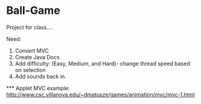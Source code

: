 Ball-Game
=========
Project for class....

Need:
1. Convert MVC 
2. Create Java Docs
3. Add difficulty: (Easy, Medium, and Hard)- change thread speed based on selection 
4. Add sounds back in. 




*** Applet MVC example: http://www.csc.villanova.edu/~dmatusze/games/animation/mvc/mvc-1.html
